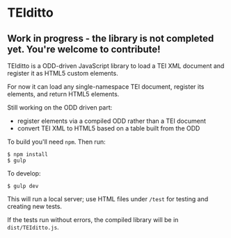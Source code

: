 # TEIditto

## Work in progress - the library is not completed yet. You're welcome to contribute!

TEIditto is a ODD-driven JavaScript library to load a TEI XML document and register it as HTML5 custom elements.

For now it can load any single-namespace TEI document, register its elements, and return HTML5 elements. 

Still working on the ODD driven part:
* register elements via a compiled ODD rather than a TEI document
* convert TEI XML to HTML5 based on a table built from the ODD

To build you'll need `npm`. Then run:
```
$ npm install
$ gulp
```

To develop:
```
$ gulp dev
```
This will run a local server; use HTML files under `/test` for testing and creating new tests.

If the tests run without errors, the compiled library will be in `dist/TEIditto.js`.